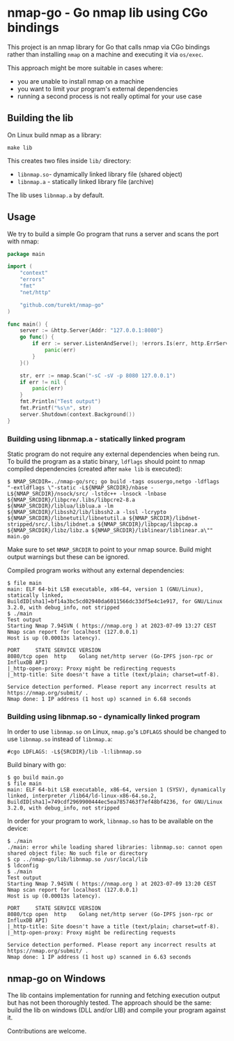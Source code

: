 # nmap-go - Go nmap lib using CGo bindings

This project is an nmap library for Go that calls nmap via CGo bindings rather than installing `nmap` on a machine and executing it via `os/exec`.

This approach might be more suitable in cases where:
- you are unable to install nmap on a machine
- you want to limit your program's external dependencies
- running a second process is not really optimal for your use case

## Building the lib

On Linux build nmap as a library:
```
make lib
```

This creates two files inside `lib/` directory:
- `libnmap.so`- dynamically linked library file (shared object)
- `libnmap.a` - statically linked library file (archive)

The lib uses `libnmap.a` by default.

## Usage

We try to build a simple Go program that runs a server and scans the port with nmap:
```go
package main

import (
	"context"
	"errors"
	"fmt"
	"net/http"

	"github.com/turekt/nmap-go"
)

func main() {
	server := &http.Server{Addr: "127.0.0.1:8080"}
	go func() {
		if err := server.ListenAndServe(); !errors.Is(err, http.ErrServerClosed) {
			panic(err)
		}
	}()

	str, err := nmap.Scan("-sC -sV -p 8080 127.0.0.1")
	if err != nil {
		panic(err)
	}
	fmt.Println("Test output")
	fmt.Printf("%s\n", str)
	server.Shutdown(context.Background())
}
```

### Building using libnmap.a - statically linked program

Static program do not require any external dependencies when being run. To build the program as a static binary, `ldflags` should point to nmap compiled dependencies (created after `make lib` is executed):
```
$ NMAP_SRCDIR=../nmap-go/src; go build -tags osusergo,netgo -ldflags "-extldflags \"-static -L${NMAP_SRCDIR}/nbase -L${NMAP_SRCDIR}/nsock/src/ -lstdc++ -lnsock -lnbase ${NMAP_SRCDIR}/libpcre/.libs/libpcre2-8.a ${NMAP_SRCDIR}/liblua/liblua.a -lm ${NMAP_SRCDIR}/libssh2/lib/libssh2.a -lssl -lcrypto ${NMAP_SRCDIR}/libnetutil/libnetutil.a ${NMAP_SRCDIR}/libdnet-stripped/src/.libs/libdnet.a ${NMAP_SRCDIR}/libpcap/libpcap.a ${NMAP_SRCDIR}/libz/libz.a ${NMAP_SRCDIR}/liblinear/liblinear.a\"" main.go
```

Make sure to set `NMAP_SRCDIR` to point to your nmap source. Build might output warnings but these can be ignored.

Compiled program works without any external dependencies:
```
$ file main
main: ELF 64-bit LSB executable, x86-64, version 1 (GNU/Linux), statically linked, BuildID[sha1]=bf14a3bc5cd02940da6011566dc33df5e4c1e917, for GNU/Linux 3.2.0, with debug_info, not stripped
$ ./main
Test output
Starting Nmap 7.94SVN ( https://nmap.org ) at 2023-07-09 13:27 CEST
Nmap scan report for localhost (127.0.0.1)
Host is up (0.00013s latency).

PORT     STATE SERVICE VERSION
8080/tcp open  http    Golang net/http server (Go-IPFS json-rpc or InfluxDB API)
|_http-open-proxy: Proxy might be redirecting requests
|_http-title: Site doesn't have a title (text/plain; charset=utf-8).

Service detection performed. Please report any incorrect results at https://nmap.org/submit/ .
Nmap done: 1 IP address (1 host up) scanned in 6.68 seconds
```

### Building using libnmap.so - dynamically linked program

In order to use `libnmap.so` on Linux, `nmap.go`'s `LDFLAGS` should be changed to use `libnmap.so` instead of `libnmap.a`:
```
#cgo LDFLAGS: -L${SRCDIR}/lib -l:libnmap.so
```

Build binary with go:
```
$ go build main.go
$ file main
main: ELF 64-bit LSB executable, x86-64, version 1 (SYSV), dynamically linked, interpreter /lib64/ld-linux-x86-64.so.2, BuildID[sha1]=749cdf2969900444ec5ea7857463f7ef48bf4236, for GNU/Linux 3.2.0, with debug_info, not stripped
```

In order for your program to work, `libnmap.so` has to be available on the device:
```
$ ./main
./main: error while loading shared libraries: libnmap.so: cannot open shared object file: No such file or directory
$ cp ../nmap-go/lib/libnmap.so /usr/local/lib
$ ldconfig
$ ./main 
Test output
Starting Nmap 7.94SVN ( https://nmap.org ) at 2023-07-09 13:20 CEST
Nmap scan report for localhost (127.0.0.1)
Host is up (0.00013s latency).

PORT     STATE SERVICE VERSION
8080/tcp open  http    Golang net/http server (Go-IPFS json-rpc or InfluxDB API)
|_http-title: Site doesn't have a title (text/plain; charset=utf-8).
|_http-open-proxy: Proxy might be redirecting requests

Service detection performed. Please report any incorrect results at https://nmap.org/submit/ .
Nmap done: 1 IP address (1 host up) scanned in 6.63 seconds
```

## nmap-go on Windows

The lib contains implementation for running and fetching execution output but has not been thoroughly tested. The approach should be the same: build the lib on windows (DLL and/or LIB) and compile your program against it.

Contributions are welcome.
